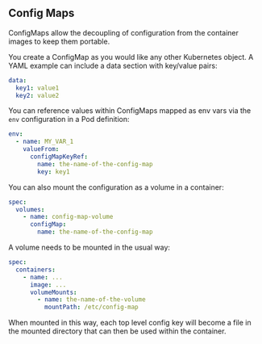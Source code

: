 ## Config Maps

ConfigMaps allow the decoupling of configuration from the container images to keep them portable.

You create a ConfigMap as you would like any other Kubernetes object. A YAML example can include a data section with key/value pairs:

```yaml
data:
  key1: value1
  key2: value2
```

You can reference values within ConfigMaps mapped as env vars via the `env` configuration in a Pod definition:

```yaml
env:
  - name: MY_VAR_1
    valueFrom:
      configMapKeyRef:
        name: the-name-of-the-config-map
        key: key1
```

You can also mount the configuration as a volume in a container:

```yaml
spec:
  volumes:
    - name: config-map-volume
      configMap:
        name: the-name-of-the-config-map
```

A volume needs to be mounted in the usual way:

```yaml
spec:
  containers:
    - name: ...
      image: ...
      volumeMounts:
        - name: the-name-of-the-volume
          mountPath: /etc/config-map
```

When mounted in this way, each top level config key will become a file in the mounted directory that can then be used within the container.
